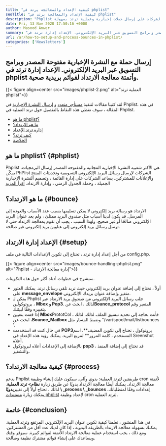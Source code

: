 ```yaml
---
title: "كيفية الإعداد والمعالجة يرتد في phplist" 
seoTitle: "كيفية الإعداد والمعالجة يرتد في phplist" 
description: "Phplist هي قائمة بريدية قوية مستضافة ذاتيا ومدير إخباري. إنها تساعد الشركات على إرسال حملات إخبارية وعملية ترتد بسهولة." 
date: Fri, 13 Nov 2020 17:50:16 +0000
author: Masood Anwer
summary: "أرسل الحملة مع النشرة الإخبارية المفتوحة المصدر وبرامج التسويق عبر البريد الإلكتروني. الإعداد إدارة ترتد في phplist وأتمتة معالجة الارتداد لقوائم بريدية صحية." 
url: /ar/how-to-setup-and-process-bounces-in-phplist/
categories: ['Newsletters']
---
```


## إرسال حملة مع النشرة الإخبارية مفتوحة المصدر وبرامج التسويق عبر البريد الإلكتروني. الإعداد إدارة ترتد في phplist وأتمتة معالجة الارتداد لقوائم بريدية صحية.

{{< figure align=center src="images/phplist-2.png" alt="العملية ترتد phplist">}}

لقد كتبنا مقالات لتنفيذ [مستأجر متعدد][1] و [إرسال النشرة الإخبارية][2] في Phplist. في هذه المقالة ، سوف نغطي هذه النقاط بالتفصيل حول ترتد العملية في Phplist.
  * [ما هو phplist؟][3]
  * [ما هو الارتداد؟][4]
  * [إدارة ترتد الإعداد][5]
  * [كيف ترتد؟][6]
  * [الخلاصة][7]

## ما هو phplist؟ {#phplist}

Phplist هي الأكثر شعبية النشرة الإخبارية المجانية والمفتوحة المصدر إرسال البرمجيات. يمكّن PhPlist الشركات لإرسال رسائل البريد الإلكتروني التسويقية وتحديثات المنتج والإعلانات للمشتركين. يساعد الشركات على إدارة القائمة ، وتصميم النشرة الإخبارية الجميلة ، وحملة الجدول الزمني ، وإدارة الارتداد. [اقرأ المزيد][8]

## ما هو الارتداد؟ {#bounce}

الارتداد هو رسالة بريد إلكتروني لا يمكن تسليمها بسبب عدد الأسباب والعودة إلى المرسل. قد يكون لدينا أسباب مثل صندوق البريد ممتلئ ، ولم يعد عنوان البريد الإلكتروني صالحًا أو غير صحيح. ولهذا السبب ، يجب أن تقوم بمعالجة الارتداد حتى لا ترسل رسائل بريد إلكتروني إلى عناوين بريد إلكتروني غير صالحة.

## الإعداد إدارة الارتداد {#setup}

من أجل إعداد إدارة ترتد ، تحتاج إلى تكوين الإعدادات التالية في ملف config.php.

{{< figure align=center src="images/bounce-handling-phplist.png" alt="Phplist - إدارة معالجة الارتداد">}}

سنشرح في خطوات أدناه أكثر حول هذه التكوينات.
  * أولاً ، تحتاج إلى إضافة عنوان بريد إلكتروني حيث تريد تلقي رسائل ترتد. يمكنك العثور على **message_envelope** متغير وإضافة عنوان بريدك الإلكتروني.
* يمكن لـ Phplist جلب رسائل البريد الإلكتروني من صندوق بريد الارتداد عبر بروتوكولين ، **Mbox و Pop3**. لذلك ، ابحث عن**Bounce_protocol** المتغير وقم بتغييره وفقًا لبيئتك.
* إذا قمت بتعيين **Mbox**PrototCol ، فأنت بحاجة إلى تحديد تنسيق الملف لذلك. لذلك ، ابحث عن**Bounce_Mailbox** وضبط المسار مثل "/var/spool/mail/listbounces '.
* في حال كنت قد استخدمت **POP3**بروتوكول ، تحتاج إلى تكوين المضيف**، اسم المستخدم ، كلمة المرور** لمربع البريد. يمكنك رؤية هذه الإعداد في Sreenshot أعلاه.
* بالإضافة إلى الإعدادات أعلاه لبروتوكول **pop3** ، قد تحتاج إلى إضافة المنفذ والتشفير.

## كيفية معالجة الارتداد؟ {#process}

يدعم Phplist طريقتين لترتد العملية: يدوي وآلي. سيكون عليك إنشاء وظيفة cron لأتمتة معالجة الارتداد. يمكنك أيضًا معالجة الارتداد يدويًا عن طريق زيارة **نظام> ترتد العملية**. لذلك ، تحتاج أولاً إلى تغيير**يدويًا \ _process \ _bounces** إعدادات وفقًا لمتطلباتك. يمكنك زيارة [مستندات phplist][9] لإعداد وظيفة cron لترتد العملية.

## خاتمة {#conclusion}

في هذا المنشور ، تعلمنا كيفية تكوين عنوان البريد الإلكتروني المرتفع وترتد العملية. يمكنك بسهولة معالجة الارتداد بالطريقة اليدوية ، إذا كان لديك عدد أقل من المشتركين. ومع ذلك ، يجب استخدام عملية معالجة الارتداد الأتمتة لقوائم كبيرة. سيوفر وقتك ويساعدك على إنشاء قوائم مشترك نظيفة وصالحة.



[1]: https://blog.containerize.com/newsletter/how-to-implement-multi-tenancy-in-phplist/
[2]: https://blog.containerize.com/newsletter/how-to-create-and-send-newsletter-using-phplist/
[3]: #phplist
[4]: #bounce
[5]: #setup
[6]: #process
[7]: #conclusion
[8]: https://products.containerize.com/newsletter/phplist
[9]: https://www.phplist.org/manual/books/phplist-manual/page/setting-up-your-cron
